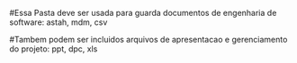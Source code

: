 #Essa Pasta deve ser usada para guarda documentos de engenharia de software: astah, mdm, csv

#Tambem podem ser incluidos arquivos de apresentacao e gerenciamento do projeto: ppt, dpc, xls
